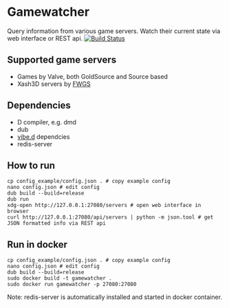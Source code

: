 # Gamewatcher
Query information from various game servers. Watch their current state via web interface or REST api.
[![Build Status](https://travis-ci.org/FreeSlave/gamewatcher.svg?branch=master)](https://travis-ci.org/FreeSlave/gamewatcher)

## Supported game servers

* Games by Valve, both GoldSource and Source based
* Xash3D servers by [FWGS](https://github.com/FWGS)

## Dependencies

* D compiler, e.g. dmd
* dub
* [vibe.d](https://github.com/rejectedsoftware/vibe.d) dependcies
* redis-server

## How to run

```
cp config_example/config.json . # copy example config
nano config.json # edit config
dub build --build=release
dub run
xdg-open http://127.0.0.1:27080/servers # open web interface in browser
curl http://127.0.0.1:27080/api/servers | python -m json.tool # get JSON formatted info via REST api
```

## Run in docker

```
cp config_example/config.json . # copy example config
nano config.json # edit config
dub build --build=release
sudo docker build -t gamewatcher .
sudo docker run gamewatcher -p 27080:27080
```

Note: redis-server is automatically installed and started in docker container.
